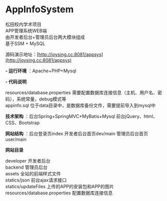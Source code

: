 # AppInfoSystem
松田校内学术项目  
APP管理系统WEB端  
由开发者后台+管理员后台两大模块组成  
基于SSM + MySQL

源码演示地址：[http://joysing.cc:8081/appsys](http://joysing.cc:8081/appsys)

 **- 运行环境** ：Apache+PHP+Mysql

 **- 代码说明** 

resources/database.properties 需要配置数据库连接信息（主机、用户名、密码），系统常量，debug模式等  
appinfo.sql 位于data目录中，是数据库备份文件，需要提前导入到mysql中

 **技术架构** ：后台Spring+SpringMVC+MyBatis+Mysql 前台jQuery、html、CSS、Bootstrap

 **网站结构** ：后台登录页index 开发者后台首页dev/main 管理员后台首页user/main

 **网站目录** 

developer 开发者后台  
backend 管理员后台  
assets 全站的前端样式文件  
statics/json 前台ajax请求接口  
statics/updateFiles 上传的APP的安装包和APP的图片  
resources/database.properties 配置数据库连接信息  
